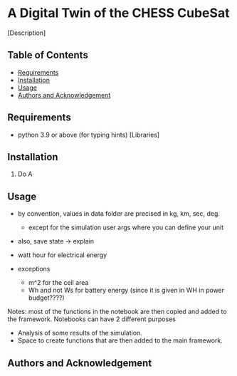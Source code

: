 # A Digital Twin of the CHESS CubeSat

[Description]

## Table of Contents
- [Requirements](#requirements)
- [Installation](#installation)
- [Usage](#usage)
- [Authors and Acknowledgement](#authors_acknowledgement)


<a name="requirements"/>

## Requirements

- python 3.9 or above (for typing hints)
[Libraries]


<a name="installation"/>

## Installation

1. Do A
``` ```



<a name="usage"/>

## Usage

- by convention, values in data folder are precised in kg, km, sec, deg.
	- except for the simulation user args where you can define your unit


- also, save state -> explain

- watt hour for electrical energy

- exceptions
	- m^2 for the cell area
	- Wh and not Ws for battery energy (since it is given in WH in power budget????)

Notes: most of the functions in the notebook are then copied and added to the framework. Notebooks can have 2 different purposes
- Analysis of some results of the simulation.
- Space to create functions that are then added to the main framework.


<a name="authors_acknowledgement"/>

## Authors and Acknowledgement


